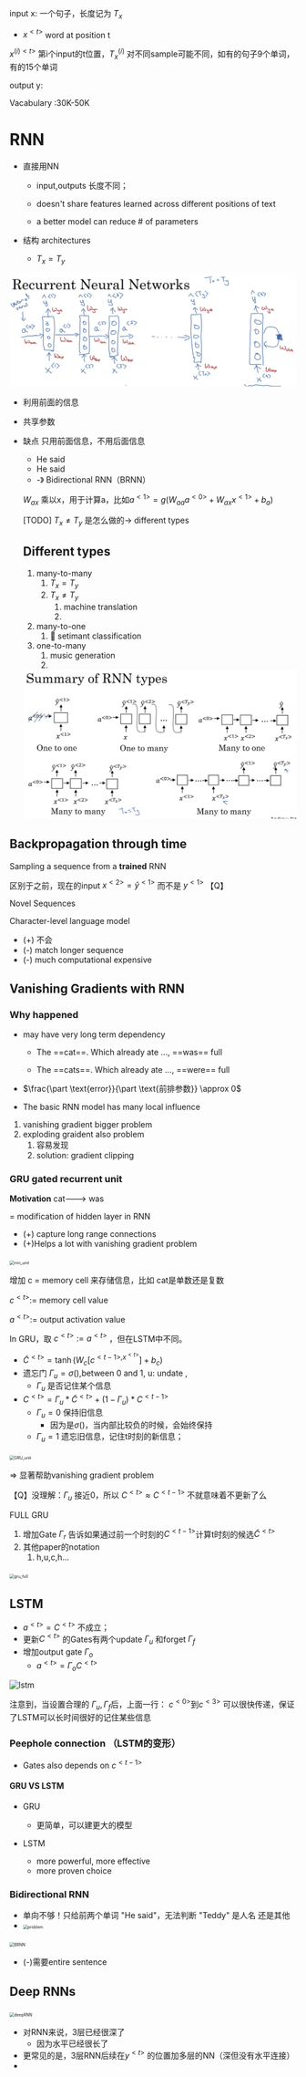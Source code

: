 input x: 一个句子，长度记为 $T_x$

- $x^{<t>}$ word at position t

$x^{(i)<t>}$ 第i个input的t位置，$T_{x}^{(i)}$ 对不同sample可能不同，如有的句子9个单词，有的15个单词



output y:

Vacabulary :30K-50K



# RNN

- 直接用NN

  - input,outputs 长度不同；
  - doesn't share features learned across different positions of text

  - a better model can reduce # of parameters 

- 结构 architectures 

  - $T_x = T_y$  

 <img src="./rnn/structure.png" alt="structure" style="zoom:50%;" />

- 利用前面的信息

- 共享参数

- 缺点 只用前面信息，不用后面信息

  - He said 
  - He said
  - -》 Bidirectional RNN（BRNN）

  $W_{ax}$ 乘以x，用于计算a，比如$a^{<1>} = g(W_{aa}a^{<0>}+W_{ax}x^{<1>}+b_a)$

  [TODO] $T_x \neq T_y$ 是怎么做的-> different types

  ## Different types

  1. many-to-many
     1. $T_x = T_y$
     2. $T_x \neq T_y$
        1. machine translation 
        2. 
  2. many-to-one
     1. 🌰 setimant classification
  3. one-to-many
     1. music generation 
     2. 

  <img src="./rnn/summary_types.png" alt="summary_types" style="zoom:50%;" />

  
  
  

## Backpropagation through time

Sampling a sequence from a **trained** RNN 

区别于之前，现在的input $x^{<2>} = \hat{y}^{<1>}$ 而不是 $y^{<1>}$ 【Q】

Novel Sequences 

Character-level language model

- (+) 不会<unk>
- (-) match longer sequence
- (-) much computational expensive



## Vanishing Gradients with RNN

### Why happened

- may have very long term dependency 
  - The ==cat==. Which already ate ..., ==was== full

  - The ==cats==. Which already ate ..., ==were== full

- $\frac{\part \text{error}}{\part \text{前排参数}} \approx 0$ 

- The basic RNN model has many local influence



1. vanishing gradient bigger problem
2. exploding graident also problem
   1. 容易发现
   2. solution: gradient clipping

### GRU gated recurrent unit 

**Motivation** cat---> was

= modification of hidden layer in RNN 

+ (+) capture long range connections
+ (+)Helps a lot with  vanishing gradient problem

<img src="/Users/weiwang/Documents/NLP/rnn/rnn_unit.png" alt="rnn_unit" style="zoom:50%;" />



增加 c = memory cell 来存储信息，比如 cat是单数还是复数

$c^{<t>}:=$ memory cell value

$a^{<t>}:=$ output activation value

In GRU，取 $c^{<t>}:= a^{<t>}$ ，但在LSTM中不同。

- $\tilde{C}^{<t>} = \tanh(W_c[c^{<t-1>, x^{<t>}}] + b_c)$
- 遗忘门 $\Gamma_u = \sigma()$,between 0 and 1, u: undate ,
  - $\Gamma_u$ 是否记住某个信息
- $C^{<t>} = \Gamma_u *\tilde{C}^{<t>}  +(1-\Gamma_u) * C^{<t-1>}$
  - $\Gamma_u = 0$ 保持旧信息
    - 因为是$\sigma()$，当内部比较负的时候，会始终保持
  - $\Gamma_u = 1$ 遗忘旧信息，记住t时刻的新信息；

<img src="/Users/weiwang/Documents/NLP/rnn/GRU_unit.png" alt="GRU_unit" style="zoom:50%;" />



=> 显著帮助vanishing gradient  problem

【Q】没理解：$\Gamma_u$ 接近0，所以 $C^{<t>} \approx C^{<t-1>}$ 不就意味着不更新了么

FULL GRU

1. 增加Gate $\Gamma_r$ 告诉如果通过前一个时刻的$C^{<t-1>}$计算t时刻的候选$\tilde{C}^{<t>}$
2. 其他paper的notation
   1. h,u,c,h...

<img src="/Users/weiwang/Documents/NLP/rnn/gru_full.png" alt="gru_full" style="zoom:50%;" />





## LSTM

- $a^{<t>} = C^{<t>}$ 不成立；
- 更新$C^{<t>}$ 的Gates有两个update $\Gamma_u$ 和forget  $\Gamma_f$  
- 增加output gate $\Gamma_o$
  - $a^{<t>} = \Gamma_o C^{<t>}$

![lstm](/Users/weiwang/Documents/NLP/rnn/lstm.png)

注意到，当设置合理的 $\Gamma_u, \Gamma_f$后，上面一行： $c^{<0>}$到$c^{<3>}$ 可以很快传递，保证了LSTM可以长时间很好的记住某些信息

### Peephole connection （LSTM的变形）

- Gates also depends on $c^{<t-1>}$



#### GRU VS LSTM

- GRU 
  - 更简单，可以建更大的模型

- LSTM
  - more powerful, more effective 
  - more proven choice 



### Bidirectional RNN

- 单向不够！只给前两个单词 "He said"，无法判断 "Teddy" 是人名 还是其他
- <img src="/Users/weiwang/Documents/NLP/rnn/problem.png" alt="problem" style="zoom:50%;" />

<img src="/Users/weiwang/Documents/NLP/rnn/BRNN.png" alt="BRNN" style="zoom:50%;" />



- (-)需要entire sentence 



## Deep RNNs

<img src="/Users/weiwang/Documents/NLP/rnn/deepRNN.png" alt="deepRNN" style="zoom:50%;" />

- 对RNN来说，3层已经很深了
  - 因为水平已经很长了
- 更常见的是，3层RNN后续在$y^{<t>}$ 的位置加多层的NN（深但没有水平连接）
- 
